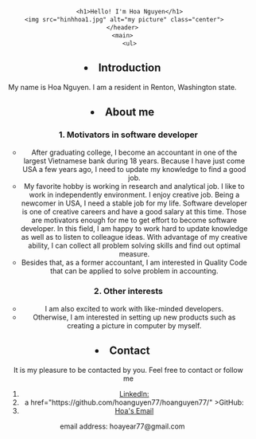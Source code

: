 <!DOCTYPE html>
<html>

<head>
	<meta charset="utf-8">
	<meta name="viewport" content="width=device-width">
	<title>Hello</title>
	<link href="style.css" rel="stylesheet" type="text/css" />
</head>

<body>
	<header>
   
		<h1>Hello! I'm Hoa Nguyen</h1>
     <img src="hinhhoa1.jpg" alt="my picture" class="center">
	</header>
	<main>
		<ul>
<h2><li> Introduction </li></h2>
    <p>My name is Hoa Nguyen. I am a resident in Renton, Washington state. </p>
     
<h2><li> About me</li></h2> 
	<ol>
	   <h3>1. Motivators in software developer</h3>
	   <ul>
		   <li>After graduating college, I become an accountant in one of the largest Vietnamese bank during 18 years. Because I have just come USA a few years ago, I need to update my knowledge to find a good job. </li>   
		   <li>My favorite hobby is working in research and analytical job. I like to work in independently environment. I enjoy creative job. Being a newcomer in USA, I   need a stable job for my life. Software developer is one of creative careers and have a good salary at this time. Those are motivators enough for me to get effort to become software developer. In this field, I am happy to work hard to update knowledge as well as to listen to colleague ideas. With advantage of my creative ability, I can collect all problem solving skills and find out optimal measure.</li>
		   <li>Besides that, as a former accountant, I am interested in Quality Code that can be applied to solve problem in accounting.</li>
	   </ul>
	   <h3>2. Other interests</h3>
	   <ul>
		   <li>I am also excited to work with like-minded developers.</li> 
		   <li>Otherwise, I am interested in setting up new products such as creating a picture in computer by myself.</li>
	   </ul>
	</ol>
       
<h2><li>Contact </li> </h2>
     
 <ul>    
  <p>It is my pleasure to be contacted by you. Feel free to contact or follow me</p>
    <ol>
        <li> <a href="https://www.linkedin.com/in/hoa-nguyen-849825260/" >Linkedln:</a></li> 
      
         
   <li>a href="https://github.com/hoanguyen77/hoanguyen77/" >GitHub:</a></li>
         
<li><a href="https://hoayear77@gmail.com" >Hoa's Email </a>  </li>   
    </ol>
    </ul>
	</ul>
	</main>	
<footer>
		<p>email address: hoayear77@gmail.com</p>
		
</footer>
   

</body>

</html>
